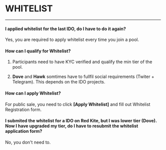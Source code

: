 # WHITELIST

---

#### I applied whitelist for the last IDO, do I have to do it again? 

Yes, you are required to apply whitelist every time you join a pool.

#### How can I qualify for Whitelist? 

1. Participants need to have KYC verified and qualify the min tier of the pool. 

2. **Dove** and **Hawk** somtimes have to fullfil social requirements (Twiter + Telegram). This depends on the IDO projects.

#### How can I apply Whitelist? 

For public sale, you need to click **[Apply Whitelist]**  and fill out Whitelist Registration form.

#### I submited the whitelist for a IDO on Red Kite, but I was lower tier (Dove). Now I have upgraded my tier, do I have to resubmit the whitelist application form? 

No, you don't need to.
